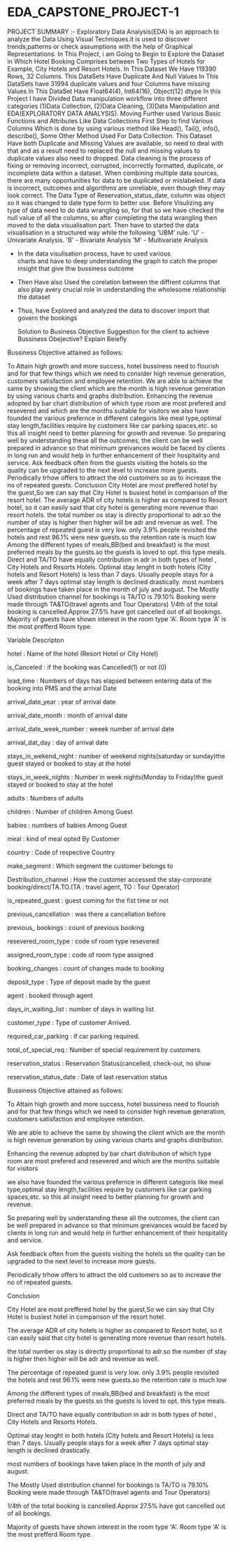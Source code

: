 # EDA_CAPSTONE_PROJECT-1
PROJECT SUMMARY :-
Exploratory Data Analysis(EDA) is an approach to analyze the Data Using Visual Techniques.it is used to discover trends,patterns or check assumptions with the help of Graphical Representations.
In This Project, i am Going to Begin to Explore the Dataset in Which Hotel Booking Comprises between Two Types of Hotels for Example, City Hotels and Resort Hotels.
In This Dataset We Have 119390 Rows, 32 Columns.
This DataSets Have Duplicate And Null Values
In This DataSets have 31994 duplicate values and four Columns have missing Values
In This DataSet Have Float64(4), Int64(16), Object(12) dtype
In this Project I have Divided Data manipulation workflow into three different categories (1)Data Collection, (2)Data Cleaning, (3)Data Manipulation and EDA(EXPLORATORY DATA ANALYSIS).
Moving Further used Various Basic Functions and Attributes Like Data Collections First Step to find Various Columns Which is done by using various method like Head(), Tail(), info(), describe(), Some Other Method Used For Data Collection.
This Dataset Have both Duplicate and Missing Values are available, so need to deal with that and as a result need to replaced the null and missing values to duplicate values also need to dropped.
Data cleaning is the process of fixing or removing incorrect, corrupted, incorrectly formatted, duplicate, or incomplete data within a dataset. When combining multiple data sources, there are many opportunities for data to be duplicated or mislabeled. If data is incorrect, outcomes and algorithms are unreliable, even though they may look correct.
The Data Type of Reservation_status_date, column was object so it was changed to date type form to better use.
Before Visulizing any type of data need to do data wrangling so, for that so we have checked the null value of all the columns, so after completing the data wrangling then moved to the data visualisation part.
Then have to started the data visualisation in a structured way while the following 'UBM' rule.
'U' - Univariate Analysis.
'B' - Bivariate Analysis
'M' - Multivariate Analysis
  * In the data visulisation process, have to used various   
    charts and have to deep understanding the graph to catch 
    the proper insight that give thw bussiness outcome
  * Then Have also Used the corelation between the diffrent
    columns that also play avery crucial role in 
    understanding the wholesome relationship the dataset
  * Thus, have Explored and analyzed the data to discover
    import that govern the bookings    
    
    Solution to Business Objective
Suggestion for the client to achieve Bussiness Obejective?
Explain Beiefly

Bussiness Objective attained as follows:

To Attain high growth and more success, hotel bussiness need to flourish and for that few things which we need to consider high revenue generation, customers satisfaction and employee retention.
We are able to achieve the same by showing the client which are the month is high revenue generation by using various charts and graphs distribution.
Enhancing the revenue adopted by bar chart distribution of which type room are most prefered and resevered and which are the months suitable for visitors
we also have founded the various prefernce in different categoris like meal type,optimal stay length,facilities require by customers like car parking spaces,etc. so this all insight need to better planning for growth and revenue.
So preparing well by understanding these all the outcomes, the client can be well prepared in advance so that minimum greivances would be faced by clients in long run and would help in further enhancement of their hospitality and service.
Ask feedback often from the guests visiting the hotels so the quality can be upgraded to the next level to increase more guests.
Periodically trhow offers to attract the old customers so as to increase the no of repeated guests.
Conclusion
City Hotel are most preffered hotel by the guest,So we can say that City Hotel is busiest hotel in comparison of the resort hotel.
The average ADR of city hotels is higher as compared to Resort hotel, so it can easily said that city hotel is generating more revenue than resort hotels.
the total number os stay is directly proportional to adr.so the number of stay is higher then higher will be adr and revenue as well.
The percentage of repeated guest is very low. only 3.9% people revisited the hotels and rest 96.1% were new guests.so the retention rate is much low
Among the different types of meals,BB(bed and breakfast) is the most preferred meals by the guests.so the guests is loved to opt. this type meals.
Direct and TA/TO have equally contribution in adr in both types of hotel , City Hotels and Resorts Hotels.
Optimal stay lenght in both hotels (City hotels and Resort Hotels) is less than 7 days. Usually people stays for a week after 7 days optimal stay length is declined drastically.
most numbers of bookings have taken place in the month of july and august.
The Mostly Used distribution channel for bookings is TA/TO is 79.10% Booking were made through TA&TO(travel agents and Tour Operators)
1/4th of the total booking is cancelled.Approx 27.5% have got cancelled out of all bookings.
Majority of guests have shown interest in the room type 'A'. Room type 'A' is the most prefferd Room type.


Variable Descripton



hotel : Name of the hotel (Resort Hotel or City Hotel)

is_Canceled : if the booking was Cancelled(1) or not (0)

lead_time : Numbers of days has elapsed between entering data of the booking into PMS and the arrival Date

arrival_date_year : year of arrival date

arrival_date_month : month of arrival date

arrival_date_week_number : weeek number of arrival date

arrival_dat_day : day of arrival date

stays_in_wekend_night : number of weekend nights(saturday or sunday)the guest stayed or booked to stay at the hotel

stays_in_week_nights : Number in week nights(Monday to Friday)the guest stayed or booked to stay at the hotel

adults : Numbers of adults

children : Number of children Among Guest

babies : numbers of babies Among Guest

meal : kind of meal opted By Customer

country : Code of respective Country

make_segment : Which segment the customer belongs to

Destribution_channel : How the customer accessed the stay-corporate booking/direct/TA.TO.(TA : travel agent, TO : Tour Operator)

is_repeated_guest : guest coming for the fist time or not

previous_cancellation : was there a cancellation before

previous_ bookings : count of previous booking

resevered_room_type : code of room type resevered

assigned_room_type : code of room type assigned

booking_changes : count of changes made to booking

deposit_type : Type of deposit made by the guest

agent : booked through agent

days_in_waiting_list : number of days in waiting list

customer_type : Type of customer Arrived.

required_car_parking : if car parking required.

total_of_special_req : Number of special requirement by customers

reservation_status : Reservation Status(cancelled, check-out, no show

reservation_status_date : Date of last reservation status

Bussiness Objective attained as follows:

To Attain high growth and more success, hotel bussiness need to flourish and for that few things which we need to consider high revenue generation, customers satisfaction and employee retention.

We are able to achieve the same by showing the client which are the month is high revenue generation by using various charts and graphs distribution.

Enhancing the revenue adopted by bar chart distribution of which type room are most prefered and resevered and which are the months suitable for visitors

we also have founded the various prefernce in different categoris like meal type,optimal stay length,facilities require by customers like car parking spaces,etc. so this all insight need to better planning for growth and revenue.

So preparing well by understanding these all the outcomes, the client can be well prepared in advance so that minimum greivances would be faced by clients in long run and would help in further enhancement of their hospitality and service.

Ask feedback often from the guests visiting the hotels so the quality can be upgraded to the next level to increase more guests.

Periodically trhow offers to attract the old customers so as to increase the no of repeated guests.

Conclusion


City Hotel are most preffered hotel by the guest,So we can say that City Hotel is busiest hotel in comparison of the resort hotel.

The average ADR of city hotels is higher as compared to Resort hotel, so it can easily said that city hotel is generating more revenue than resort hotels.

the total number os stay is directly proportional to adr.so the number of stay is higher then higher will be adr and revenue as well.

The percentage of repeated guest is very low. only 3.9% people revisited the hotels and rest 96.1% were new guests.so the retention rate is much low

Among the different types of meals,BB(bed and breakfast) is the most preferred meals by the guests.so the guests is loved to opt. this type meals.

Direct and TA/TO have equally contribution in adr in both types of hotel , City Hotels and Resorts Hotels.

Optimal stay lenght in both hotels (City hotels and Resort Hotels) is less than 7 days. Usually people stays for a week after 7 days optimal stay length is declined drastically.

most numbers of bookings have taken place in the month of july and august.

The Mostly Used distribution channel for bookings is TA/TO is 79.10% Booking were made through TA&TO(travel agents and Tour Operators)

1/4th of the total booking is cancelled.Approx 27.5% have got cancelled out of all bookings.

Majority of guests have shown interest in the room type 'A'. Room type 'A' is the most prefferd Room type.
